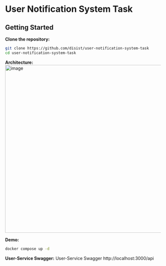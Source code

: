 # User Notification System Task

## Getting Started

**Clone the repository:**
```bash
git clone https://github.com/disist/user-notification-system-task
cd user-notification-system-task
```

**Architecture:**
<img width="857" height="543" alt="image" src="https://github.com/user-attachments/assets/f83231b5-da6c-41ca-86e1-7cc16dbbd2c0" />


**Demo:**
```bash
docker compose up -d
```

**User-Service Swagger:**
User-Service Swagger http://localhost:3000/api